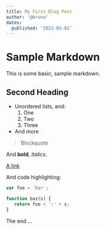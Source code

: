 ```yaml
---
title: My First Blog Post
author: '@bruno'
dates:
  published: '2022-05-01'
---
```


# Sample Markdown

This is some basic, sample markdown.

## Second Heading

- Unordered lists, and:
  1) One
  2) Two
  3) Three
- And more

> Blockquote

And **bold**, _italics_.

[A link](https://markdowntohtml.com)

And code highlighting:

```js
var foo = 'bar';

function baz(s) {
   return foo + ':' + s;
}
```

The end ...
